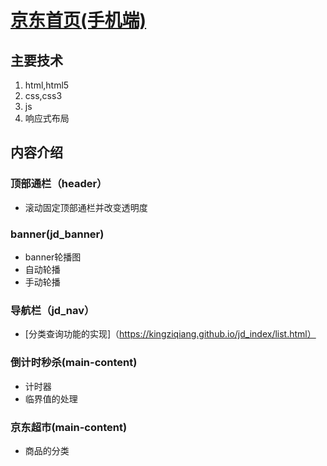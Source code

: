 # [京东首页(手机端)](https://kingziqiang.github.io/jd_index/index.html)
## 主要技术
1. html,html5
2. css,css3
3. js
4. 响应式布局
## 内容介绍
### 顶部通栏（header）
- 滚动固定顶部通栏并改变透明度
### banner(jd_banner)
- banner轮播图
- 自动轮播
- 手动轮播
### 导航栏（jd_nav）
- [分类查询功能的实现]（https://kingziqiang.github.io/jd_index/list.html）
### 倒计时秒杀(main-content)
- 计时器
- 临界值的处理
### 京东超市(main-content)
 - 商品的分类
 
